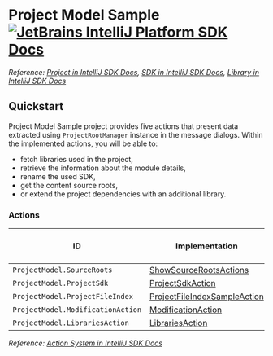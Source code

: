 # Project Model Sample [![JetBrains IntelliJ Platform SDK Docs](https://jb.gg/badges/docs.svg)][docs]
*Reference: [Project in IntelliJ SDK Docs][docs:project], [SDK in IntelliJ SDK Docs][docs:sdk], [Library in IntelliJ SDK Docs][docs:library]*

## Quickstart

Project Model Sample project provides five actions that present data extracted using `ProjectRootManager` instance in the message dialogs.
Within the implemented actions, you will be able to:
- fetch libraries used in the project,
- retrieve the information about the module details,
- rename the used SDK,
- get the content source roots,
- or extend the project dependencies with an additional library.

### Actions

| ID                                | Implementation                                                    | Base Action Class |
|-----------------------------------|-------------------------------------------------------------------|-------------------|
| `ProjectModel.SourceRoots`        | [ShowSourceRootsActions][file:ShowSourceRootsActions]             | `AnAction`        |
| `ProjectModel.ProjectSdk`         | [ProjectSdkAction][file:ProjectSdkAction]                         | `AnAction`        |
| `ProjectModel.ProjectFileIndex`   | [ProjectFileIndexSampleAction][file:ProjectFileIndexSampleAction] | `AnAction`        |
| `ProjectModel.ModificationAction` | [ModificationAction][file:ModificationAction]                     | `AnAction`        |
| `ProjectModel.LibrariesAction`    | [LibrariesAction][file:LibrariesAction]                           | `AnAction`        |

*Reference: [Action System in IntelliJ SDK Docs][docs:actions]*


[docs]: https://plugins.jetbrains.com/docs/intellij/
[docs:actions]: https://plugins.jetbrains.com/docs/intellij/basic-action-system.html
[docs:project]: https://plugins.jetbrains.com/docs/intellij/project.html
[docs:sdk]: https://plugins.jetbrains.com/docs/intellij/sdk.html
[docs:library]: https://plugins.jetbrains.com/docs/intellij/library.html

[file:ShowSourceRootsActions]: ./src/main/java/org/intellij/sdk/project/model/ShowSourceRootsActions.java
[file:ProjectSdkAction]: ./src/main/java/org/intellij/sdk/project/model/ProjectSdkAction.java
[file:ProjectFileIndexSampleAction]: ./src/main/java/org/intellij/sdk/project/model/ProjectFileIndexSampleAction.java
[file:ModificationAction]: ./src/main/java/org/intellij/sdk/project/model/ModificationAction.java
[file:LibrariesAction]: ./src/main/java/org/intellij/sdk/project/model/LibrariesAction.java
